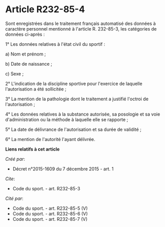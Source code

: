 # Article R232-85-4

Sont enregistrées dans le traitement français automatisé des données à caractère personnel mentionné à l'article R. 232-85-3,
les catégories de données ci-après : 

1° Les données relatives à l'état civil du sportif : 

a) Nom et prénom ; 

b) Date de naissance ; 

c) Sexe ; 

2° L'indication de la discipline sportive pour l'exercice de laquelle l'autorisation a été sollicitée ; 

3° La mention de la pathologie dont le traitement a justifié l'octroi de l'autorisation ; 

4° Les données relatives à la substance autorisée, sa posologie et sa voie d'administration ou la méthode à laquelle elle se
rapporte ; 

5° La date de délivrance de l'autorisation et sa durée de validité ; 

6° La mention de l'autorité l'ayant délivrée.

**Liens relatifs à cet article**

_Créé par_:

  - Décret n°2015-1609 du 7 décembre 2015 - art. 1

_Cite_:

  - Code du sport. - art. R232-85-3

_Cité par_:

  - Code du sport. - art. R232-85-5 (V)
  - Code du sport. - art. R232-85-6 (V)
  - Code du sport. - art. R232-85-7 (V)
